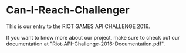 # Can-I-Reach-Challenger
This is our entry to the RIOT GAMES API CHALLENGE 2016.

If you want to know more about our project, make sure to check out our documentation at "Riot-API-Challenge-2016-Documentation.pdf".
